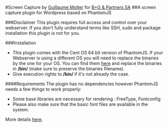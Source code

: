 #Screen Capture
by [Guillaume Molter](http://guillaumemolter.me) for [B+G & Partners SA](http://bgcom.ch/)
##A screen capture plugin for Wordpress based on PhantomJS


###Disclaimer
This plugin requires full access and control over your webserver. If you don't fully understand terms like SSH, sudo and package installation this plugin is not for you.


###Installation

- This plugin comes with the Cent OS 64 bit version of PhantomJS. If your Webserver is using a different OS you will need to replace the binaries by the one for your OS. You can find them [here](http://phantomjs.org/download.html) and replace the binaries in **/bin/** (make sure to preserve the binaries filename).
- Give execution rights to **/bin/**  if it's not already the case.

####Requirements
The plugin has no dependencies however PhantomJS needs a few things to work properly:

- Some base libraries are necessary for rendering : FreeType, Fontconfig
- Please also make sure that the basic font files are available in the system.

More details [here](http://phantomjs.org/download.html).